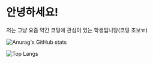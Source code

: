 # 안녕하세요!

저는 그냥 요즘 약간 코딩에 관심이 있는 학생입니당(코딩 초보ㅠ)

![Anurag's GitHub stats](https://github-readme-stats.vercel.app/api?username=Peuti1&show_icons=true&theme=radical)

![Top Langs](https://github-readme-stats.vercel.app/api/top-langs/?username=Peuti1&langs_count=8)
